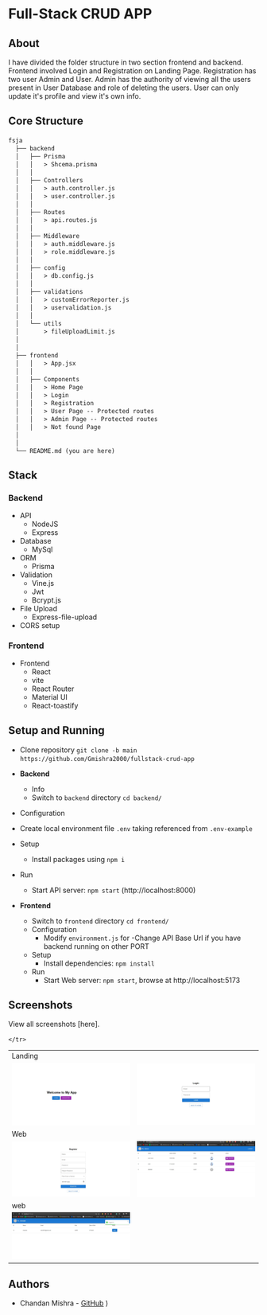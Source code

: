 # Full-Stack CRUD APP

## About

I have divided the folder structure in two section frontend and backend. Frontend involved Login and Registration on Landing Page. Registration has two user Admin and User. Admin has the authority of viewing all the users present in User Database and role of deleting the users. User can only update it's profile and view it's own info.



## Core Structure

    fsja
      ├── backend
      │   ├── Prisma
      │   │   > Shcema.prisma
      │   │
      │   ├── Controllers
      │   │   > auth.controller.js
      │   │   > user.controller.js
      │   │
      │   ├── Routes
      │   │   > api.routes.js
      │   │
      │   ├── Middleware
      │   │   > auth.middleware.js
      │   │   > role.middleware.js
      │   │
      │   ├── config
      │   │   > db.config.js
      │   │
      │   ├── validations
      │   │   > customErrorReporter.js
      │   │   > uservalidation.js
      │   │
      │   └── utils
      │       > fileUploadLimit.js
      │ 
      │
      ├── frontend
      │   │   > App.jsx
      │   │  
      │   ├── Components
      │   │   > Home Page
      │   │   > Login 
      │   │   > Registration
      │   │   > User Page -- Protected routes
      │   │   > Admin Page -- Protected routes
      │   │   > Not found Page
      │   
      │     
      └── README.md (you are here)

## Stack

### Backend

- API
  - NodeJS
  - Express
- Database
  - MySql
- ORM
  - Prisma
- Validation
  - Vine.js
  - Jwt
  - Bcrypt.js
- File Upload
  - Express-file-upload
- CORS setup

### Frontend

- Frontend
  - React
  - vite
  - React Router
  - Material UI
  - React-toastify


## Setup and Running

- Clone repository `git clone -b main https://github.com/Gmishra2000/fullstack-crud-app`

- **Backend**

  - Info
  - Switch to `backend` directory `cd backend/`
 - Configuration
  - Create local environment file `.env` taking referenced from `.env-example`
  - Setup
    - Install packages using `npm i`
  - Run
    - Start API server: `npm start` (http://localhost:8000)

- **Frontend**

  - Switch to `frontend` directory `cd frontend/`
  - Configuration
    - Modify `environment.js` for
      -Change API Base Url if you have backend running on other PORT
  - Setup
    - Install dependencies: `npm install`
  - Run
    - Start Web server: `npm start`, browse at http://localhost:5173


## Screenshots

View all screenshots [here].

<table>
  <tbody>
    <tr>
      <td colspan="2">Landing</td>
    </tr>
    <tr>
      <td>
        <img alt="Landing" src="./assets/Home.jpeg" />
      </td>
      <td>
        <img alt="Landing" src="./assets/login.jpeg" />
      </td>
    </tr>
    <tr>
      <td colspan="2">Web</td>
    </tr>
    <tr>
      <td>
        <img alt="Web" src="./assets/registration.jpeg" />
      </td>
      <td>
        <img alt="Web" src="./assets/admin.jpeg" />
      </td>
    </tr>
    <tr>
      <td colspan="2">web</td>
    </tr>
    <tr>
      <td>
        <img alt="Mobile" src="./assets/user.jpeg" />
      </td>
    
    </tr>
  </tbody>
</table>

## Authors

- Chandan Mishra - [GitHub](https://github.com/Gmishra2000) )
